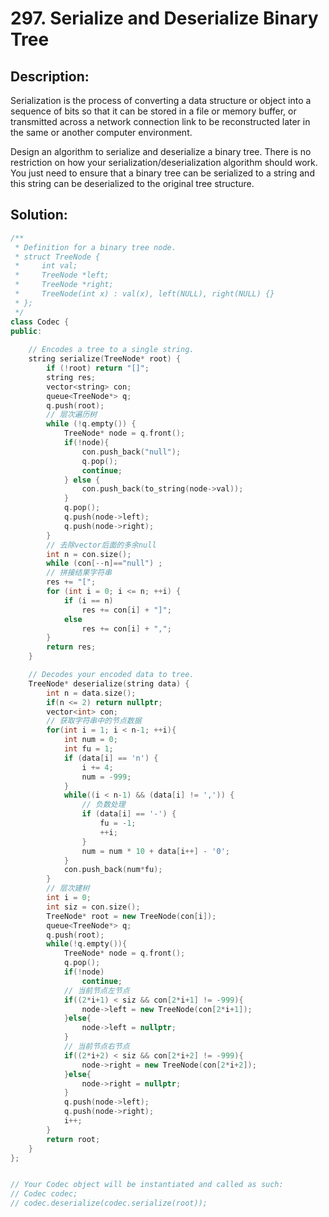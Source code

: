 # 297. Serialize and Deserialize Binary Tree

## Description:

Serialization is the process of converting a data structure or object into a sequence of bits so that it can be stored in a file or memory buffer, or transmitted across a network connection link to be reconstructed later in the same or another computer environment.

Design an algorithm to serialize and deserialize a binary tree. There is no restriction on how your serialization/deserialization algorithm should work. You just need to ensure that a binary tree can be serialized to a string and this string can be deserialized to the original tree structure.

## Solution:

```c++
/**
 * Definition for a binary tree node.
 * struct TreeNode {
 *     int val;
 *     TreeNode *left;
 *     TreeNode *right;
 *     TreeNode(int x) : val(x), left(NULL), right(NULL) {}
 * };
 */
class Codec {
public:
    
    // Encodes a tree to a single string.
    string serialize(TreeNode* root) {
        if (!root) return "[]";
        string res;
        vector<string> con;
        queue<TreeNode*> q;
        q.push(root);
        // 层次遍历树
        while (!q.empty()) {
            TreeNode* node = q.front();
            if(!node){
                con.push_back("null");
                q.pop();
                continue;
            } else {
                con.push_back(to_string(node->val));
            }
            q.pop();
            q.push(node->left);
            q.push(node->right);
        }
        // 去除vector后面的多余null
        int n = con.size();
        while (con[--n]=="null") ;
        // 拼接结果字符串
        res += "[";
        for (int i = 0; i <= n; ++i) {
            if (i == n) 
                res += con[i] + "]";
            else 
                res += con[i] + ",";
        }
        return res;
    }

    // Decodes your encoded data to tree.
    TreeNode* deserialize(string data) {
        int n = data.size();
        if(n <= 2) return nullptr;
        vector<int> con;
        // 获取字符串中的节点数据
        for(int i = 1; i < n-1; ++i){
            int num = 0;
            int fu = 1;
            if (data[i] == 'n') {
                i += 4;
                num = -999;
            }
            while((i < n-1) && (data[i] != ',')) {
                // 负数处理
                if (data[i] == '-') {
                    fu = -1;
                    ++i;
                }
                num = num * 10 + data[i++] - '0';
            }
            con.push_back(num*fu);
        }
        // 层次建树
        int i = 0;
        int siz = con.size();
        TreeNode* root = new TreeNode(con[i]);
        queue<TreeNode*> q;
        q.push(root);
        while(!q.empty()){
            TreeNode* node = q.front();
            q.pop();
            if(!node) 
                continue;
            // 当前节点左节点
            if((2*i+1) < siz && con[2*i+1] != -999){
                node->left = new TreeNode(con[2*i+1]);
            }else{
                node->left = nullptr;
            }
            // 当前节点右节点
            if((2*i+2) < siz && con[2*i+2] != -999){
                node->right = new TreeNode(con[2*i+2]);
            }else{
                node->right = nullptr;
            }
            q.push(node->left);
            q.push(node->right);
            i++;
        }
        return root;
    }
};


// Your Codec object will be instantiated and called as such:
// Codec codec;
// codec.deserialize(codec.serialize(root));
```

<!-- remark：

-  -->
